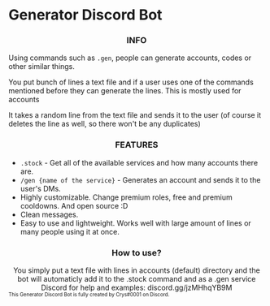 # Generator Discord Bot

<h3 align="center">
	  INFO
</h3>

Using commands such as `.gen`, people can generate accounts, codes or other similar things. 

You put bunch of lines a text file and if a user uses one of the commands mentioned before they can generate the lines. This is mostly used for accounts

It takes a random line from the text file and sends it to the user (of course it deletes the line as well, so there won't be any duplicates)

<h3 align="center">
	  FEATURES
</h3>

* `.stock` - Get all of the available services and how many accounts there are.
* `/gen {name of the service}` - Generates an account and sends it to the user's DMs.
* Highly customizable. Change premium roles, free and premium cooldowns. And open source :D
* Clean messages.
* Easy to use and lightweight. Works well with large amount of lines or many people using it at once.

<h3 align="center">
	  How to use?
</h3>
<div align="center"> 
You simply put a text file with lines in accounts (default) directory and the bot will automaticly add it to the .stock command and as a .gen service
  Discord for help and examples: discord.gg/jzMHhqYB9M
</div>
<sup><sub>This Generator Discord Bot is fully created by Crys#0001 on Discord.</sub></sup>
